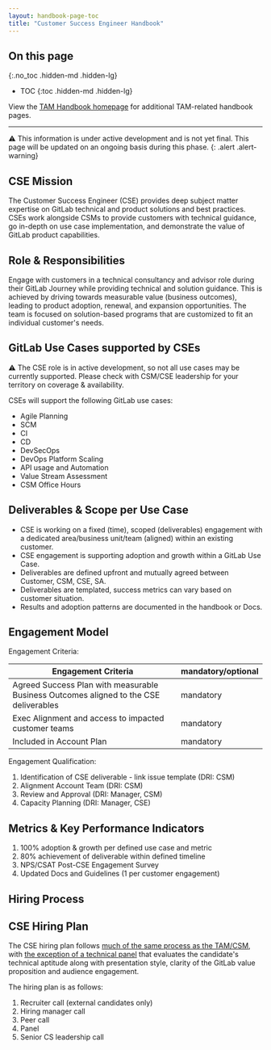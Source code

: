 ```yaml
---
layout: handbook-page-toc
title: "Customer Success Engineer Handbook"
---
```

## On this page
{:.no_toc .hidden-md .hidden-lg}

- TOC
{:toc .hidden-md .hidden-lg}

View the [TAM Handbook homepage](/handbook/customer-success/tam/) for additional TAM-related handbook pages.

---

⚠️ This information is under active development and is not yet final. This page will be updated on an ongoing basis during this phase.
{: .alert .alert-warning}

## CSE Mission
The Customer Success Engineer (CSE) provides deep subject matter expertise on GitLab technical and product solutions and best practices. CSEs work alongside CSMs to provide customers with technical guidance, go in-depth on use case implementation, and demonstrate the value of GitLab product capabilities.

## Role & Responsibilities
Engage with customers in a technical consultancy and advisor role during their GitLab Journey while providing technical and solution guidance. This is achieved by driving towards measurable value (business outcomes), leading to product adoption, renewal, and expansion opportunities. The team is focused on solution-based programs that are customized to fit an individual customer's needs. 

## GitLab Use Cases supported by CSEs

⚠️ The CSE role is in active development, so not all use cases may be currently supported. Please check with CSM/CSE leadership for your territory on coverage & availability.

CSEs will support the following GitLab use cases:

- Agile Planning
- SCM
- CI
- CD
- DevSecOps
- DevOps Platform Scaling
- API usage and Automation
- Value Stream Assessment
- CSM Office Hours

## Deliverables & Scope per Use Case
- CSE is working on a fixed (time), scoped (deliverables) engagement with a dedicated area/business unit/team (aligned) within an existing customer.
- CSE engagement is supporting adoption and growth within a GitLab Use Case.
- Deliverables are defined upfront and mutually agreed between Customer, CSM, CSE, SA.
- Deliverables are templated, success metrics can vary based on customer situation.
- Results and adoption patterns are documented in the handbook or Docs.

## Engagement Model

Engagement Criteria:

| Engagement Criteria                                                                    | mandatory/optional |
|----------------------------------------------------------------------------------------|--------------------|
| Agreed Success Plan with measurable Business Outcomes aligned to the CSE deliverables  | mandatory          |
| Exec Alignment and access to impacted customer teams                                   | mandatory          |
| Included in Account Plan                                                               | mandatory          |

Engagement Qualification:
1. Identification of CSE deliverable - link issue template (DRI: CSM)
1. Alignment Account Team (DRI: CSM)
1. Review and Approval (DRI: Manager, CSM) 
1. Capacity Planning (DRI: Manager, CSE)

## Metrics & Key Performance Indicators
1. 100% adoption & growth per defined use case and metric
1. 80% achievement of deliverable within defined timeline
1. NPS/CSAT Post-CSE Engagement Survey
1. Updated Docs and Guidelines (1 per customer engagement)

## Hiring Process

## CSE Hiring Plan

The CSE hiring plan follows [much of the same process as the TAM/CSM](/job-families/sales/technical-account-manager/#hiring-process), with [the exception of a technical panel](https://sa-demo-group.gitlab.io/sa-candidate-experience/panel_instructions) that evaluates the candidate's technical aptitude along with presentation style, clarity of the GitLab value proposition and audience engagement.

The hiring plan is as follows:
1. Recruiter call (external candidates only)
1. Hiring manager call
1. Peer call 
1. Panel 
1. Senior CS leadership call
